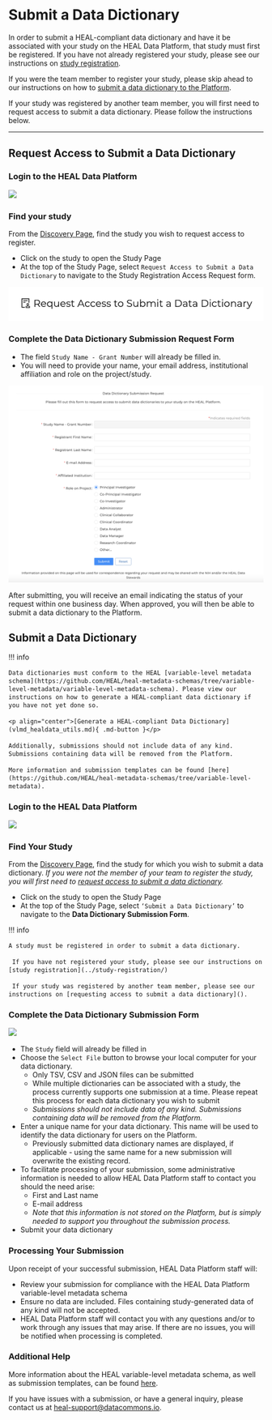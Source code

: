 # Submit a Data Dictionary

In order to submit a HEAL-compliant data dictionary and have it be associated with your study on the HEAL Data Platform, that study must first be registered. If you have not already registered your study, please see our instructions on [study registration](study-registration/index.md).

If you were the team member to register your study, please skip ahead to our instructions on how to [submit a data dictionary to the Platform](#submit-a-data-dictionary_1). 

If your study was registered by another team member, you will first need to request access to submit a data dictionary. Please follow the instructions below. 
<!--
!!! info

     These instructions will show you how to request access to submit a data dictionary to the Platform. 

     If you were the team member to register your study, please skip to our instructions on how to submit a data dictionary to the Platform. 
     
     <p align="center">[Submit a Data Dictionary](#submit-a-data-dictionary_1){ .md-button }</p>
-->

---

## Request Access to Submit a Data Dictionary

### Login to the HEAL Data Platform

<!-- If you want to play with sizing, you can use something like ![](../img/heal_login.png){: style="height:250px;width:534px"} -->
![](../img/heal_login.png)


### Find your study

From the [Discovery Page](https://healdata.org/portal/discovery), find the study you
wish to request access to register.

- Click on the study to open the Study Page
- At the top of the Study Page, select `Request Access to Submit a Data Dictionary`
  to navigate to the Study Registration Access Request form.

![](../img/submit_dd_req_access_button.png)


### Complete the Data Dictionary Submission Request Form

- The field `Study Name - Grant Number` will already be filled in.
- You will need to provide your name, your email address, institutional
  affiliation and role on the project/study.

![](../img/submit_dd_request_form.png)

After submitting, you will receive an email indicating the status of your
request within one business day. When approved, you will then be able to submit a data dictionary to the Platform.


## Submit a Data Dictionary

!!! info

    Data dictionaries must conform to the HEAL [variable-level metadata schema](https://github.com/HEAL/heal-metadata-schemas/tree/variable-level-metadata/variable-level-metadata-schema). Please view our instructions on how to generate a HEAL-compliant data dictionary if you have not yet done so. 
    
    <p align="center">[Generate a HEAL-compliant Data Dictionary](vlmd_healdata_utils.md){ .md-button }</p>
    
    Additionally, submissions should not include data of any kind. Submissions containing data will be removed from the Platform.
   
    More information and submission templates can be found [here](https://github.com/HEAL/heal-metadata-schemas/tree/variable-level-metadata).

### Login to the HEAL Data Platform 

![](../img/heal_login.png)

### Find Your Study

From the [Discovery Page](https://healdata.org/portal/discovery), find the study for which you wish to submit a data dictionary. _If you were not the member of your team to register the study, you will first need to [request access to submit a data dictionary](vlmd_request_access.md)._

- Click on the study to open the Study Page 
- At the top of the Study Page, select `‘Submit a Data Dictionary’` to navigate to the **Data Dictionary Submission Form**.

!!! info

    A study must be registered in order to submit a data dictionary. 

     If you have not registered your study, please see our instructions on [study registration](../study-registration/)

     If your study was registered by another team member, please see our instructions on [requesting access to submit a data dictionary](). 


### Complete the Data Dictionary Submission Form

   ![](../img/vlmd_submission_form.png)

- The `Study` field will already be filled in
- Choose the `Select File` button to browse your local computer for your data dictionary.
  - Only TSV, CSV and JSON files can be submitted
  - While multiple dictionaries can be associated with a study, the process currently supports one submission at a time. Please repeat this process for each data dictionary you wish to submit
  - *Submissions should not include data of any kind.  Submissions containing data will be removed from the Platform.*      
- Enter a unique name for your data dictionary.  This name will be used to identify the data dictionary for users on the Platform. 
  - Previously submitted data dictionary names are displayed, if applicable - using the same name for a new submission will overwrite the existing record.
- To facilitate processing of your submission, some administrative information is needed to allow HEAL Data Platform staff to contact you should the need arise:
    - First and Last name
    - E-mail address
    - *Note that this information is not stored on the Platform, but is simply needed to support you throughout the submission process.*
- Submit your data dictionary

### Processing Your Submission  

Upon receipt of your successful submission, HEAL Data Platform staff will:

- Review your submission for compliance with the HEAL Data Platform variable-level metadata schema 
- Ensure no data are included.  Files containing study-generated data of any kind will not be accepted.
- HEAL Data Platform staff will contact you with any questions and/or to work through any issues that may arise.  If there are no issues, you will be notified when processing is completed.

###  Additional Help

More information about the HEAL variable-level metadata schema, as well as submission templates, can be found [here](https://github.com/HEAL/heal-metadata-schemas/tree/variable-level-metadata).

If you have issues with a submission, or have a general inquiry, please contact us at [heal-support@datacommons.io](mailto:heal-support@datacommons.io).



